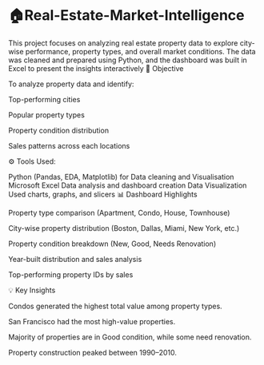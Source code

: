 # 🏠Real-Estate-Market-Intelligence
This project focuses on analyzing real estate property data to explore city-wise performance, property types, and overall market conditions.
The data was cleaned and prepared using Python, and the dashboard was built in Excel to present the insights interactively
🎯 Objective

To analyze property data and identify:

Top-performing cities

Popular property types

Property condition distribution

Sales patterns across each locations

⚙️ Tools Used:

Python (Pandas, EDA, Matplotlib) for	Data cleaning and Visualisation
Microsoft Excel	Data analysis and dashboard creation
Data Visualization	Used charts, graphs, and slicers
📊 Dashboard Highlights

Property type comparison (Apartment, Condo, House, Townhouse)

City-wise property distribution (Boston, Dallas, Miami, New York, etc.)

Property condition breakdown (New, Good, Needs Renovation)

Year-built distribution and sales analysis

Top-performing property IDs by sales

💡 Key Insights

Condos generated the highest total value among property types.

San Francisco had the most high-value properties.

Majority of properties are in Good condition, while some need renovation.

Property construction peaked between 1990–2010.


